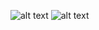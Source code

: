 ![alt text](https://github.com/user-attachments/assets/1ee3df1b-23eb-4d9b-9b91-6a45d3e0a75e)
![alt text](https://github.com/user-attachments/assets/bf867e06-1693-4680-a89d-a39f65a82502)
